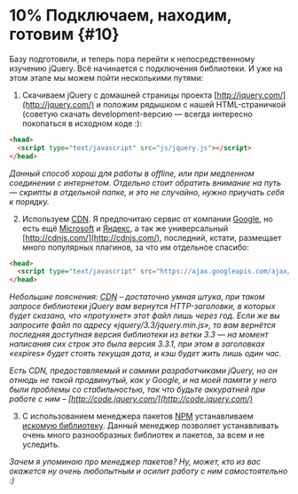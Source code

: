 # 10% Подключаем, находим, готовим {#10}

Базу подготовили, и теперь пора перейти к непосредственному изучению jQuery. 
Всё начинается с подключения библиотеки. И уже на этом этапе мы можем пойти несколькими путями:

1. Скачиваем jQuery с домашней страницы проекта [http://jquery.com/](http://jquery.com/) и положим рядышком с нашей HTML-страничкой (советую скачать development-версию — всегда интересно покопаться в исходном коде :):

  ```html
<head>
    <script type="text/javascript" src="js/jquery.js"></script>
</head>
```

  _Данный способ хорош для работы в offline, или при медленном соединении с интернетом. Отдельно стоит обратить
внимание на путь — скрипты в отдельной папке, и это не случайно, нужно приучать себя к порядку._

2. Используем [CDN](http://ru.wikipedia.org/wiki/Content_Delivery_Network). 
  Я предпочитаю сервис от компании [Google](https://developers.google.com/speed/libraries/), но есть ещё [Microsoft](https://docs.microsoft.com/en-us/aspnet/ajax/cdn/overview) и [Яндекс](https://tech.yandex.ru/jslibs/), а так же универсальный [http://cdnjs.com/](http://cdnjs.com/), последний, кстати, размещает много популярных плагинов, за что им отдельное спасибо:

  ```html
<head>
    <script type="text/javascript" src="https://ajax.googleapis.com/ajax/libs/jquery/3.3.1/jquery.min.js"></script>
</head>
```

  _Небольшие пояснения: <abbr title="Content Delivery Network">CDN</abbr> – достаточно умная штука, при таком запросе библиотеки jQuery вам вернутся HTTP-заголовки, в которых будет сказано, что «протухнет» этот файл лишь через год. Если же вы запросите файл по адресу «jquery/3.3/jquery.min.js», то вам вернётся последняя доступная версия библиотеки из ветки 3.3 — на момент написания сих строк это была версия 3.3.1, при этом в заголовках «expires» будет стоять текущая дата, и кэш будет жить лишь один час._

  _Есть CDN, предоставляемый и самими разработчиками jQuery, но он отнюдь не такой продвинутый, как у Google, и на моей памяти у него были проблемы со стабильностью, так что будьте аккуратней при работе с ним – [http://code.jquery.com/](http://code.jquery.com/)_

3. С использованием менеджера пакетов [NPM](https://www.npmjs.com/) устанавливаем [искомую библиотеку](https://www.npmjs.com/package/jquery).
  Данный менеджер позволяет устанавливать очень много разнообразных библиотек и пакетов, за всем и не уследить.

  _Зачем я упоминаю про менеджер пакетов? Ну, может, кто из вас окажется ну очень любопытным и осилит работу с ним самостоятельно :)_

